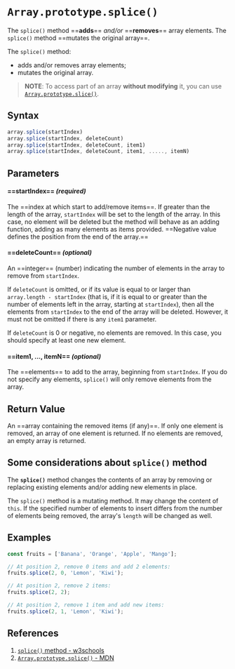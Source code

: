 # `Array.prototype.splice()`

The `splice()` method ==**adds**== _and/or_ ==**removes**== array elements. The `splice()` method ==mutates the original array==.

The `splice()` method:

- adds and/or removes array elements;
- mutates the original array.

> **NOTE**: To access part of an array **without modifying** it, you can use [`Array.prototype.slice()`](https://developer.mozilla.org/en-US/docs/Web/JavaScript/Reference/Global_Objects/Array/slice).

## Syntax

```js
array.splice(startIndex)
array.splice(startIndex, deleteCount)
array.splice(startIndex, deleteCount, item1)
array.splice(startIndex, deleteCount, item1, ....., itemN)
```

## Parameters

#### ==**startIndex**== _(required)_

The ==index at which start to add/remove items==. If greater than the length of the array, `startIndex` will be set to the length of the array. In this case, no element will be deleted but the method will behave as an adding function, adding as many elements as items provided. ==Negative value defines the position from the end of the array.==

#### ==**deleteCount**== _(optional)_

An ==integer== (number) indicating the number of elements in the array to remove from `startIndex`. 

If `deleteCount` is omitted, or if its value is equal to or larger than `array.length - startIndex` (that is, if it is equal to or greater than the number of elements left in the array, starting at `startIndex`), then all the elements from `startIndex` to the end of the array will be deleted. However, it must not be omitted if there is any `item1` parameter.

If `deleteCount` is 0 or negative, no elements are removed. In this case, you should specify at least one new element.

#### ==**item1, ..., itemN**== _(optional)_

The ==elements== to add to the array, beginning from `startIndex`. If you do not specify any elements, `splice()` will only remove elements from the array.

## Return Value

An ==array containing the removed items (if any)==. If only one element is removed, an array of one element is returned. If no elements are removed, an empty array is returned.

## Some considerations about `splice()` method

The **`splice()`** method changes the contents of an array by removing or replacing existing elements and/or adding new elements in place.

The `splice()` method is a mutating method. It may change the content of `this`. If the specified number of elements to insert differs from the number of elements being removed, the array's `length` will be changed as well. 

## Examples

```js
const fruits = ['Banana', 'Orange', 'Apple', 'Mango'];

// At position 2, remove 0 items and add 2 elements:
fruits.splice(2, 0, 'Lemon', 'Kiwi');

// At position 2, remove 2 items:
fruits.splice(2, 2);

// At position 2, remove 1 item and add new items:
fruits.splice(2, 1, 'Lemon', 'Kiwi');
```

## References

1. [`splice()` method - w3schools](https://www.w3schools.com/jsref/jsref_splice.asp)
2. [`Array.prototype.splice()` - MDN](https://developer.mozilla.org/en-US/docs/Web/JavaScript/Reference/Global_Objects/Array/splice)

